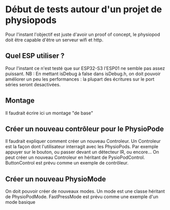 # Début de tests autour d'un projet de physiopods
Pour l'instant l'objectif est juste d'avoir un proof of concept, le physiopod doit être capable d'être un serveur wifi et http.

## Quel ESP utiliser ?
Pour l'instant ce n'est testé que sur ESP32-S3
l'ESP01 ne semble pas assez puissant.
NB : En mettant isDebug à false dans isDebug.h, on doit pouvoir améliorer un peu les performances : la plupart des écritures sur le port séries seront desactivées.

## Montage
Il faudrait écrire ici un montage "de base"

## Créer un nouveau contrôleur pour le PhysioPode
Il faudrait expliquer comment créer un nouveau Controleur.
Un Controleur est la façon dont l'utilisateur interragit avec les PhysioPods. Par exemple appuyer sur le bouton, ou passer devant un détecteur IR, ou encore...
On peut créer un nouveau Controleur en héritant de PysioPodControl. ButtonControl est prévu comme un exemple de contrôleur.

## Créer un nouveau PhysioMode
On doit pouvoir créer de nouveaux modes. Un mode est une classe héritant de PhysioPodMode. FastPressMode est prévu comme une exemple d'un mode basique